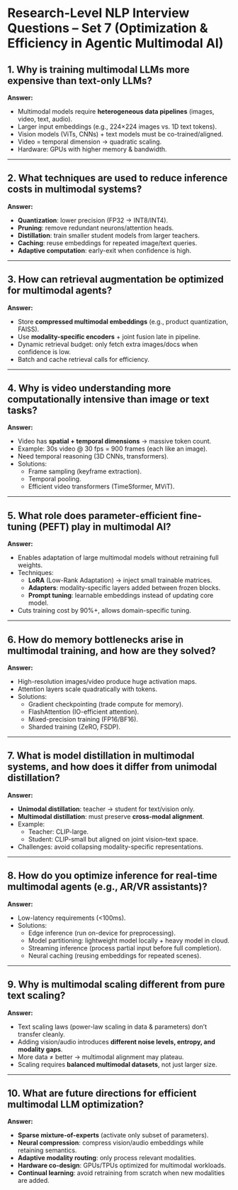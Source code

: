 # Research-Level NLP Interview Questions – Set 7 (Optimization & Efficiency in Agentic Multimodal AI)

## 1. Why is training multimodal LLMs more expensive than text-only LLMs?
**Answer:**  
- Multimodal models require **heterogeneous data pipelines** (images, video, text, audio).  
- Larger input embeddings (e.g., 224×224 images vs. 1D text tokens).  
- Vision models (ViTs, CNNs) + text models must be co-trained/aligned.  
- Video = temporal dimension → quadratic scaling.  
- Hardware: GPUs with higher memory & bandwidth.  

---

## 2. What techniques are used to reduce inference costs in multimodal systems?
**Answer:**  
- **Quantization**: lower precision (FP32 → INT8/INT4).  
- **Pruning**: remove redundant neurons/attention heads.  
- **Distillation**: train smaller student models from larger teachers.  
- **Caching**: reuse embeddings for repeated image/text queries.  
- **Adaptive computation**: early-exit when confidence is high.  

---

## 3. How can retrieval augmentation be optimized for multimodal agents?
**Answer:**  
- Store **compressed multimodal embeddings** (e.g., product quantization, FAISS).  
- Use **modality-specific encoders** + joint fusion late in pipeline.  
- Dynamic retrieval budget: only fetch extra images/docs when confidence is low.  
- Batch and cache retrieval calls for efficiency.  

---

## 4. Why is video understanding more computationally intensive than image or text tasks?
**Answer:**  
- Video has **spatial + temporal dimensions** → massive token count.  
- Example: 30s video @ 30 fps = 900 frames (each like an image).  
- Need temporal reasoning (3D CNNs, transformers).  
- Solutions:  
  - Frame sampling (keyframe extraction).  
  - Temporal pooling.  
  - Efficient video transformers (TimeSformer, MViT).  

---

## 5. What role does parameter-efficient fine-tuning (PEFT) play in multimodal AI?
**Answer:**  
- Enables adaptation of large multimodal models without retraining full weights.  
- Techniques:  
  - **LoRA** (Low-Rank Adaptation) → inject small trainable matrices.  
  - **Adapters**: modality-specific layers added between frozen blocks.  
  - **Prompt tuning**: learnable embeddings instead of updating core model.  
- Cuts training cost by 90%+, allows domain-specific tuning.  

---

## 6. How do memory bottlenecks arise in multimodal training, and how are they solved?
**Answer:**  
- High-resolution images/video produce huge activation maps.  
- Attention layers scale quadratically with tokens.  
- Solutions:  
  - Gradient checkpointing (trade compute for memory).  
  - FlashAttention (IO-efficient attention).  
  - Mixed-precision training (FP16/BF16).  
  - Sharded training (ZeRO, FSDP).  

---

## 7. What is model distillation in multimodal systems, and how does it differ from unimodal distillation?
**Answer:**  
- **Unimodal distillation**: teacher → student for text/vision only.  
- **Multimodal distillation**: must preserve **cross-modal alignment**.  
- Example:  
  - Teacher: CLIP-large.  
  - Student: CLIP-small but aligned on joint vision–text space.  
- Challenges: avoid collapsing modality-specific representations.  

---

## 8. How do you optimize inference for real-time multimodal agents (e.g., AR/VR assistants)?
**Answer:**  
- Low-latency requirements (<100ms).  
- Solutions:  
  - Edge inference (run on-device for preprocessing).  
  - Model partitioning: lightweight model locally + heavy model in cloud.  
  - Streaming inference (process partial input before full completion).  
  - Neural caching (reusing embeddings for repeated scenes).  

---

## 9. Why is multimodal scaling different from pure text scaling?
**Answer:**  
- Text scaling laws (power-law scaling in data & parameters) don’t transfer cleanly.  
- Adding vision/audio introduces **different noise levels, entropy, and modality gaps**.  
- More data ≠ better → multimodal alignment may plateau.  
- Scaling requires **balanced multimodal datasets**, not just larger size.  

---

## 10. What are future directions for efficient multimodal LLM optimization?
**Answer:**  
- **Sparse mixture-of-experts** (activate only subset of parameters).  
- **Neural compression**: compress vision/audio embeddings while retaining semantics.  
- **Adaptive modality routing**: only process relevant modalities.  
- **Hardware co-design**: GPUs/TPUs optimized for multimodal workloads.  
- **Continual learning**: avoid retraining from scratch when new modalities are added.
